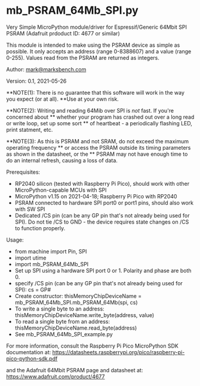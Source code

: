 # mb_PSRAM_64Mb_SPI.py

Very Simple MicroPython module/driver for Espressif/Generic 64Mbit SPI PSRAM
(Adafruit prdoduct ID: 4677 or similar)

This module is intended to make using the PSRAM device as simple as possible.
It only accepts an address (range 0-8388607) and a value (range 0-255).
Values read from the PSRAM are returned as integers.

Author: mark@marksbench.com

Version: 0.1, 2021-05-26

**NOTE(1): There is no guarantee that this software will work in the way you expect (or at all).
**Use at your own risk.

**NOTE(2): Writing and reading 64Mib over SPI is _not_ fast. If you're concerned about
** whether your program has crashed out over a long read or write loop, set up some sort
** of heartbeat - a periodically flashing LED, print statment, etc.

**NOTE(3): As this is PSRAM and not SRAM, do not exceed the maximum operating frequency
** or access the PSRAM outside its timing parameters as shown in the datasheet, or the
** PSRAM may not have enough time to do an internal refresh, causing a loss of data.

Prerequisites:
- RP2040 silicon (tested with Raspberry Pi Pico), should work with other MicroPython-capable MCUs with SPI
- MicroPython v1.15 on 2021-04-18; Raspberry Pi Pico with RP2040
- PSRAM connected to hardware SPI port0 or port1 pins, should also work with SW SPI
- Dedicated /CS pin (can be any GP pin that's not already being used for SPI). Do not tie /CS to
  GND - the device requires state changes on /CS to function properly.

Usage:
- from machine import Pin, SPI
- import utime
- import mb_PSRAM_64Mb_SPI
- Set up SPI using a hardware SPI port 0 or 1. Polarity and phase are both 0.
- specify /CS pin (can be any GP pin that's not already being used for SPI):
  cs = GP#
- Create constructor:
  thisMemoryChipDeviceName = mb_PSRAM_64Mb_SPI.mb_PSRAM_64Mb(spi, cs)
- To write a single byte to an address:
  thisMemoryChipDeviceName.write_byte(address, value)
- To read a single byte from an address:
  thisMemoryChipDeviceName.read_byte(address)
- See mb_PSRAM_64Mb_SPI_example.py

For more information, consult the Raspberry Pi Pico MicroPython SDK documentation at:
  https://datasheets.raspberrypi.org/pico/raspberry-pi-pico-python-sdk.pdf
  
and the Adafruit 64Mbit PSRAM page and datasheet at:
  https://www.adafruit.com/product/4677

